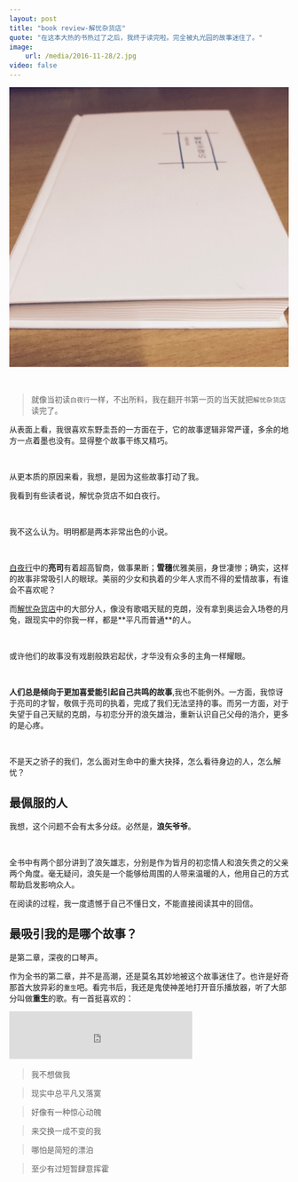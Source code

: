 ```yaml
---
layout: post
title: "book review-解忧杂货店"
quote: "在这本大热的书热过了之后，我终于读完啦。完全被丸光园的故事迷住了。"
image: 
    url: /media/2016-11-28/2.jpg
video: false
---
```


![book](/media/2016-11-28/1.jpg)

<br /> 


>就像当初读`白夜行`一样，不出所料，我在翻开书第一页的当天就把`解忧杂货店`读完了。


从表面上看，我很喜欢东野圭吾的一方面在于，它的故事逻辑非常严谨，多余的地方一点着墨也没有。显得整个故事干练又精巧。

<br /> 

从更本质的原因来看，我想，是因为这些故事打动了我。

我看到有些读者说，解忧杂货店不如白夜行。

<br /> 

我不这么认为。明明都是两本非常出色的小说。

<br /> 

[白夜行](http://baike.baidu.com/subview/860970/6179274.htm#viewPageContent)中的**亮司**有着超高智商，做事果断；**雪穗**优雅美丽，身世凄惨；确实，这样的故事非常吸引人的眼球。美丽的少女和执着的少年人求而不得的爱情故事，有谁会不喜欢呢？

而[解忧杂货店](http://baike.baidu.com/link?url=amSNy8H9LDggxsR46X31TuX_HD1G3y2RoFfFDV8A74JedZ2mgO3_AIpmTQ0B5t8sZW2Lftdqa6nCdqcoxlWhzi1krNAoi2I1_761W1-gjM_)中的大部分人，像没有歌唱天赋的克朗，没有拿到奥运会入场卷的月兔，跟现实中的你我一样，都是**平凡而普通**的人。

<br /> 

或许他们的故事没有戏剧般跌宕起伏，才华没有众多的主角一样耀眼。

<br /> 

**人们总是倾向于更加喜爱能引起自己共鸣的故事**,我也不能例外。一方面，我惊讶于亮司的才智，敬佩于亮司的执着，完成了我们无法坚持的事。而另一方面，对于失望于自己天赋的克朗，与初恋分开的浪矢雄治，重新认识自己父母的浩介，更多的是心疼。

<br /> 


不是天之骄子的我们，怎么面对生命中的重大抉择，怎么看待身边的人，怎么解忧？



## 最佩服的人

我想，这个问题不会有太多分歧。必然是，**浪矢爷爷**。

<br /> 

全书中有两个部分讲到了浪矢雄志，分别是作为皆月的初恋情人和浪矢贵之的父亲两个角度。毫无疑问，浪矢是一个能够给周围的人带来温暖的人，他用自己的方式帮助启发影响众人。

在阅读的过程，我一度遗憾于自己不懂日文，不能直接阅读其中的回信。



## 最吸引我的是哪个故事？

是第二章，深夜的口琴声。

作为全书的第二章，并不是高潮，还是莫名其妙地被这个故事迷住了。也许是好奇那首大放异彩的`重生`吧。看完书后，我还是鬼使神差地打开音乐播放器，听了大部分叫做**重生**的歌。有一首挺喜欢的：


<iframe frameborder="no" border="0" marginwidth="0" marginheight="0" width="330" height="86" src="http://music.163.com/outchain/player?type=2&id=29710870&auto=1&height=66"></iframe>

>我不想做我

>现实中总平凡又落寞

>好像有一种惊心动魄

>来交换一成不变的我

>哪怕是简短的漂泊

>至少有过短暂肆意挥霍

